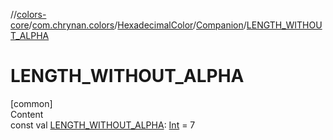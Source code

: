 //[colors-core](../../../../index.md)/[com.chrynan.colors](../../index.md)/[HexadecimalColor](../index.md)/[Companion](index.md)/[LENGTH_WITHOUT_ALPHA](-l-e-n-g-t-h_-w-i-t-h-o-u-t_-a-l-p-h-a.md)



# LENGTH_WITHOUT_ALPHA  
[common]  
Content  
const val [LENGTH_WITHOUT_ALPHA](-l-e-n-g-t-h_-w-i-t-h-o-u-t_-a-l-p-h-a.md): [Int](https://kotlinlang.org/api/latest/jvm/stdlib/kotlin/-int/index.html) = 7  




